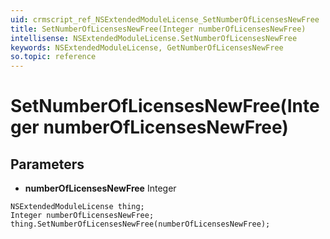 ```yaml
---
uid: crmscript_ref_NSExtendedModuleLicense_SetNumberOfLicensesNewFree
title: SetNumberOfLicensesNewFree(Integer numberOfLicensesNewFree)
intellisense: NSExtendedModuleLicense.SetNumberOfLicensesNewFree
keywords: NSExtendedModuleLicense, GetNumberOfLicensesNewFree
so.topic: reference
---
```


# SetNumberOfLicensesNewFree(Integer numberOfLicensesNewFree)

## Parameters

* **numberOfLicensesNewFree** Integer

```crmscript
NSExtendedModuleLicense thing;
Integer numberOfLicensesNewFree;
thing.SetNumberOfLicensesNewFree(numberOfLicensesNewFree);
```

